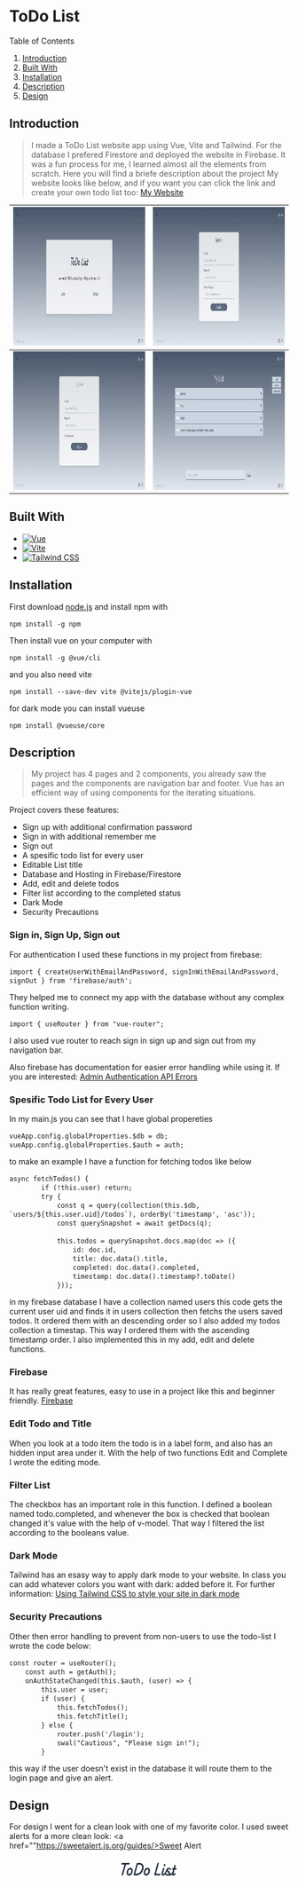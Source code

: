 <h1>ToDo List</h3>
<summary>Table of Contents</summary>
  <ol>
        <li><a href="#introduction">Introduction</a></li>
        <li><a href="#built-with">Built With</a></li>
        <li><a href="#installation">Installation</a></li>
        <li><a href="#description">Description</a></li>
        <li><a href="#design">Design</a></li>
  </ol>

## Introduction

>I made a ToDo List website app using Vue, Vite and Tailwind. For the database I prefered Firestore and deployed the website in Firebase. It was a fun process for me, I learned almost all the elements from scratch. Here you will find a briefe description about the project 
My website looks like below, and if you want you can click the link and create your own todo list too: <a href="https://todo-list-bb153.web.app">My Website</a>  </p>

|<div><img src="src\assets\home page.png" alt="homepage" width="500" height="250"></div>| <div><img src="src\assets\sign up page.png" alt="sign up page" width="500" height="250"></div>|
| :---: |:---:|
|<div><img src="src\assets\sign in page.png" alt="sign in" width="500" height="250"></div>|<div><img src="src\assets\todo list page.png" alt="todo list page" width="500" height="250"></div>|



## Built With

* [![Vue][Vue.js]][Vue-url]
* [![Vite][Vite.js]][Vite-url]
* [![Tailwind CSS][TailwindCSS]][TailwindCSS-url]

## Installation

First download <a href="https://nodejs.org/en">node.js<a/> and install npm with

    npm install -g npm
    
Then install vue on your computer with

    npm install -g @vue/cli

and you also need vite 

    npm install --save-dev vite @vitejs/plugin-vue

for dark mode you can install vueuse

    npm install @vueuse/core



## Description

>My project has 4 pages and 2 components, you already saw the pages and the components are navigation bar and footer. Vue has an efficient way of using components for the iterating situations.

Project covers these features:
* Sign up with additional confirmation password
* Sign in with additional remember me
* Sign out 
* A spesific todo list for every user
* Editable List title
* Database and Hosting in Firebase/Firestore
* Add, edit and delete todos
* Filter list according to the completed status
* Dark Mode
* Security Precautions

### Sign in, Sign Up, Sign out

For authentication I used these functions in my project from firebase:

    import { createUserWithEmailAndPassword, signInWithEmailAndPassword, signOut } from 'firebase/auth';

They helped me to connect my app with the database without any complex function writing.

    import { useRouter } from "vue-router";

I also used vue router to reach sign in sign up and sign out from my navigation bar.

Also firebase has documentation for easier error handling while using it. If you are interested: 
<a href="https://firebase.google.com/docs/auth/admin/errors?hl=tr">Admin Authentication API Errors</a>

### Spesific Todo List for Every User

In my main.js you can see that I have global propereties

    vueApp.config.globalProperties.$db = db;
    vueApp.config.globalProperties.$auth = auth;
    
to make an example I have a function for fetching todos like below

    async fetchTodos() {
            if (!this.user) return;
            try {
                const q = query(collection(this.$db, `users/${this.user.uid}/todos`), orderBy('timestamp', 'asc'));
                const querySnapshot = await getDocs(q);

                this.todos = querySnapshot.docs.map(doc => ({
                    id: doc.id,
                    title: doc.data().title,
                    completed: doc.data().completed,
                    timestamp: doc.data().timestamp?.toDate()
                }));

in my firebase database I have a collection named users this code gets the current user uid and finds it in users collection then fetchs the users saved todos. It ordered them with an descending order so I also added my todos collection a timestap. This way I ordered them with the ascending timestamp order.
I also implemented this in my add, edit and delete functions.

### Firebase 

It has really great features, easy to use in a project like this and beginner friendly. <a href="https://console.firebase.google.com/">Firebase</a>

### Edit Todo and Title

When you look at a todo item the todo is in a label form, and also has an hidden input area under it. With the help of two functions Edit and Complete I wrote the editing mode. 

### Filter List 

The checkbox has an important role in this function. I defined a boolean named todo.completed, and whenever the box is checked that boolean changed it's value with the help of v-model. That way I filtered the list according to the booleans value.

### Dark Mode

Tailwind has an esasy way to apply dark mode to your website. In class you can add whatever colors you want with dark: added before it. For further information: <a href="https://tailwindcss.com/docs/dark-mode">Using Tailwind CSS to style your site in dark mode</a>

### Security Precautions

Other then error handling to prevent from non-users to use the todo-list I wrote the code below:

    const router = useRouter();
        const auth = getAuth();
        onAuthStateChanged(this.$auth, (user) => {
            this.user = user;
            if (user) {
                this.fetchTodos();
                this.fetchTitle();
            } else {
                router.push('/login');
                swal("Cautious", "Please sign in!");
            }

this way if the user doesn't exist in the database it will route them to the login page and give an alert.

## Design
For design I went for a clean look with one of my favorite color. I used sweet alerts for a more clean look: <a href=""https://sweetalert.js.org/guides/>Sweet Alert</a>


    


<div align="center">
<img src="src\assets\todo.png" alt="Logo" width="130" height="40">
</div>

<!-- MARKDOWN LINKS & IMAGES -->
[Vue.js]: https://img.shields.io/badge/Vue.js-35495E?style=for-the-badge&logo=vuedotjs&logoColor=4FC08D
[Vue-url]: https://vuejs.org/
[Vite.js]: https://img.shields.io/badge/Vite-646CFF?style=for-the-badge&logo=vite&logoColor=FFFFFF
[Vite-url]: https://vitejs.dev/
[TailwindCSS]: https://img.shields.io/badge/Tailwind%20CSS-06B6D4?style=for-the-badge&logo=tailwindcss&logoColor=FFFFFF
[TailwindCSS-url]: https://tailwindcss.com/


  
